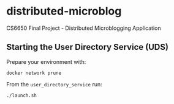 # distributed-microblog
CS6650 Final Project - Distributed Microblogging Application



## Starting the User Directory Service (UDS)

Prepare your environment with:
```shell script
docker network prune
```

From the `user_directory_service` run:
```shell script
./launch.sh
```
